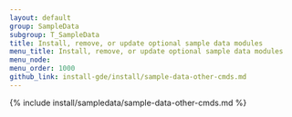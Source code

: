 ```yaml
---
layout: default 
group: SampleData
subgroup: T_SampleData
title: Install, remove, or update optional sample data modules
menu_title: Install, remove, or update optional sample data modules
menu_node: 
menu_order: 1000
github_link: install-gde/install/sample-data-other-cmds.md
--- 
```


{% include install/sampledata/sample-data-other-cmds.md %}

